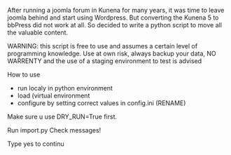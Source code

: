 After running a joomla forum in Kunena for many years, it was time to leave joomla behind and start using Wordpress.
But converting the Kunena 5 to bbPress did not work at all. So decided to write a python script to move all the valuable content.

WARNING: this script is free to use and assumes a certain level of programming knowledge. Use at own risk, always backup your data, NO WARRENTY and the use of a staging environment to test is advised


How to use
- run localy in python environment
- load (virtual environment
- configure by setting correct values in config.ini (RENAME)

Make sure u use DRY_RUN=True first.

Run import.py
Check messages!

Type yes to continu
